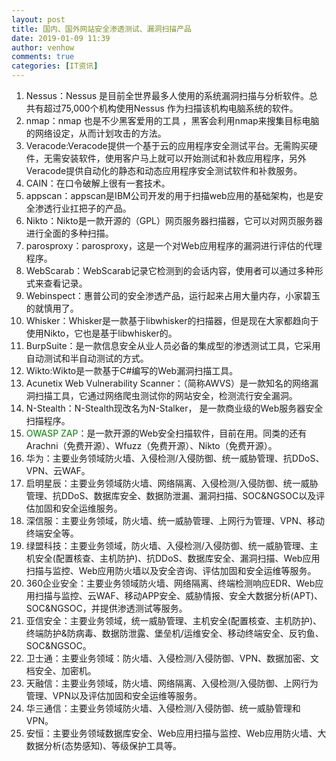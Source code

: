 ```yaml
---
layout: post
title: 国内、国外网站安全渗透测试、漏洞扫描产品
date: 2019-01-09 11:39
author: venhow
comments: true
categories: [IT资讯]
---
```

<ol>
    <li>Nessus：Nessus 是目前全世界最多人使用的系统漏洞扫描与分析软件。总共有超过75,000个机构使用Nessus 作为扫描该机构电脑系统的软件。</li>
    <li>nmap：nmap 也是不少黑客爱用的工具 ，黑客会利用nmap来搜集目标电脑的网络设定，从而计划攻击的方法。</li>
    <li>Veracode:Veracode提供一个基于云的应用程序安全测试平台。无需购买硬件，无需安装软件，使用客户马上就可以开始测试和补救应用程序，另外Veracode提供自动化的静态和动态应用程序安全测试软件和补救服务。</li>
    <li>CAIN：在口令破解上很有一套技术。</li>
    <li>appscan：appscan是IBM公司开发的用于扫描web应用的基础架构，也是安全渗透行业扛把子的产品。</li>
    <li>Nikto：Nikto是一款开源的（GPL）网页服务器扫描器，它可以对网页服务器进行全面的多种扫描。</li>
    <li>parosproxy：parosproxy，这是一个对Web应用程序的漏洞进行评估的代理程序。</li>
    <li>WebScarab：WebScarab记录它检测到的会话内容，使用者可以通过多种形式来查看记录。</li>
    <li>Webinspect：惠普公司的安全渗透产品，运行起来占用大量内存，小家碧玉的就慎用了。</li>
    <li>Whisker：Whisker是一款基于libwhisker的扫描器，但是现在大家都趋向于使用Nikto，它也是基于libwhisker的。</li>
    <li>BurpSuite：是一款信息安全从业人员必备的集成型的渗透测试工具，它采用自动测试和半自动测试的方式。</li>
    <li>Wikto:Wikto是一款基于C#编写的Web漏洞扫描工具。</li>
    <li>Acunetix Web Vulnerability Scanner：（简称AWVS）是一款知名的网络漏洞扫描工具，它通过网络爬虫测试你的网站安全，检测流行安全漏洞。</li>
    <li>N-Stealth：N-Stealth现改名为N-Stalker， 是一款商业级的Web服务器安全扫描程序。</li>
    <li><span style="color:#008000;">OWASP ZAP</span>：是一款开源的Web安全扫描软件，目前在用。同类的还有Arachni（免费开源）、Wfuzz（免费开源）、Nikto（免费开源）。</li>
    <li>华为：主要业务领域防火墙、入侵检测/入侵防御、统一威胁管理、抗DDoS、VPN、云WAF。</li>
    <li>启明星辰：主要业务领域防火墙、网络隔离、入侵检测/入侵防御、统一威胁管理、抗DDoS、数据库安全、数据防泄漏、漏洞扫描、SOC&amp;NGSOC以及评估加固和安全运维服务。</li>
    <li>深信服：主要业务领域，防火墙、统一威胁管理、上网行为管理、VPN、移动终端安全等。</li>
    <li>绿盟科技：主要业务领域，防火墙、入侵检测/入侵防御、统一威胁管理、主机安全(配置核查、主机防护)、抗DDoS、数据库安全、漏洞扫描、Web应用扫描与监控、Web应用防火墙以及安全咨询、评估加固和安全运维等服务。</li>
    <li>360企业安全：主要业务领域防火墙、网络隔离、终端检测响应EDR、Web应用扫描与监控、云WAF、移动APP安全、威胁情报、安全大数据分析(APT)、SOC&amp;NGSOC，并提供渗透测试等服务。</li>
    <li>亚信安全：主要业务领域，统一威胁管理、主机安全(配置核查、主机防护)、终端防护&amp;防病毒、数据防泄露、堡垒机/运维安全、移动终端安全、反钓鱼、SOC&amp;NGSOC。</li>
    <li>卫士通：主要业务领域：防火墙、入侵检测/入侵防御、VPN、数据加密、文档安全、加密机。</li>
    <li>天融信：主要业务领域，防火墙、网络隔离、入侵检测/入侵防御、上网行为管理、VPN以及评估加固和安全运维等服务。</li>
    <li>华三通信：主要业务领域防火墙、入侵检测/入侵防御、统一威胁管理和VPN。</li>
    <li>安恒：主要业务领域数据库安全、Web应用扫描与监控、Web应用防火墙、大数据分析(态势感知)、等级保护工具等。</li>
</ol>
